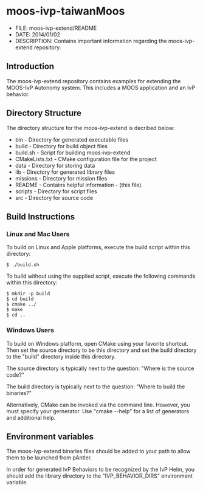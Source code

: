 # moos-ivp-taiwanMoos

- FILE:        moos-ivp-extend/README
- DATE:        2014/01/02
- DESCRIPTION: Contains important information regarding the moos-ivp-extend repository.

## Introduction
The moos-ivp-extend repository contains examples for extending the MOOS-IvP
Autonomy system. This includes a MOOS application and an IvP behavior.


## Directory Structure
The directory structure for the moos-ivp-extend is decribed below:

- bin              - Directory for generated executable files
- build            - Directory for build object files
- build.sh         - Script for building moos-ivp-extend
- CMakeLists.txt   - CMake configuration file for the project
- data             - Directory for storing data
- lib              - Directory for generated library files
- missions         - Directory for mission files
- README           - Contains helpful information - (this file).
- scripts          - Directory for script files
- src              - Directory for source code


## Build Instructions
### Linux and Mac Users

To build on Linux and Apple platforms, execute the build script within this
directory:
```
$ ./build.sh
```

To build without using the supplied script, execute the following commands
within this directory:
```
$ mkdir -p build
$ cd build
$ cmake ../
$ make
$ cd ..
```

### Windows Users
To build on Windows platform, open CMake using your favorite shortcut. Then 
set the source directory to be this directory and set the build directory
to the "build" directory inside this directory.

The source directory is typically next to the question:
   "Where is the source code?"

The build directory is typically next to the question:
   "Where to build the binaries?"

Alternatively, CMake can be invoked via the command line. However, you must
specify your gernerator. Use "cmake --help" for a list of generators and
additional help.

## Environment variables
The moos-ivp-extend binaries files should be added to your path to allow them
to be launched from pAntler. 

In order for generated IvP Behaviors to be recognized by the IvP Helm, you
should add the library directory to the "IVP_BEHAVIOR_DIRS" environment 
variable.